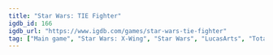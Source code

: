 ```yaml
---
title: "Star Wars: TIE Fighter"
igdb_id: 166
igdb_url: "https://www.igdb.com/games/star-wars-tie-fighter"
tag: ["Main game", "Star Wars: X-Wing", "Star Wars", "LucasArts", "Totally Games", "Shooter", "Simulator", "Single player", "First person", "Action", "Science fiction"]
---
```

